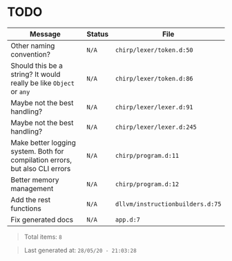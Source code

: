 # TODO

| Message | Status | File |
| --- | --- | --- |
| Other naming convention? | `N/A` | `chirp/lexer/token.d:50` |
| Should this be a string? It would really be like `Object` or `any` | `N/A` | `chirp/lexer/token.d:86` |
| Maybe not the best handling? | `N/A` | `chirp/lexer/lexer.d:91` |
| Maybe not the best handling? | `N/A` | `chirp/lexer/lexer.d:245` |
| Make better logging system. Both for compilation errors, but also CLI errors | `N/A` | `chirp/program.d:11` |
| Better memory management | `N/A` | `chirp/program.d:12` |
| Add the rest functions | `N/A` | `dllvm/instructionbuilders.d:75` |
| Fix generated docs | `N/A` | `app.d:7` |

> Total items: `8`

> Last generated at: `28/05/20 - 21:03:28`